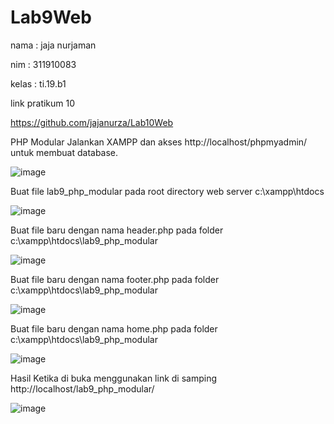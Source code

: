 # Lab9Web

nama  : jaja nurjaman

nim   : 311910083

kelas : ti.19.b1

link pratikum 10

https://github.com/jajanurza/Lab10Web

PHP Modular
Jalankan XAMPP dan akses http://localhost/phpmyadmin/ untuk membuat database.

![image](https://user-images.githubusercontent.com/81528179/121054059-2e697200-c7e6-11eb-8461-900352276f53.png)

Buat file lab9_php_modular pada root directory web server c:\xampp\htdocs

![image](https://user-images.githubusercontent.com/81528179/121054170-4a6d1380-c7e6-11eb-980d-abbe0dedbe97.png)

Buat file baru dengan nama header.php pada folder c:\xampp\htdocs\lab9_php_modular

![image](https://user-images.githubusercontent.com/81528179/121054286-67a1e200-c7e6-11eb-8355-1db7c8d38463.png)


Buat file baru dengan nama footer.php pada folder c:\xampp\htdocs\lab9_php_modular

![image](https://user-images.githubusercontent.com/81528179/121054428-86a07400-c7e6-11eb-96c2-eaae71e48b3d.png)


Buat file baru dengan nama home.php pada folder c:\xampp\htdocs\lab9_php_modular

![image](https://user-images.githubusercontent.com/81528179/121054516-9e77f800-c7e6-11eb-9637-fceff341efba.png)

Hasil Ketika di buka menggunakan link di samping http://localhost/lab9_php_modular/

![image](https://user-images.githubusercontent.com/81528179/121054731-d5e6a480-c7e6-11eb-8889-118bfaa7828f.png)

